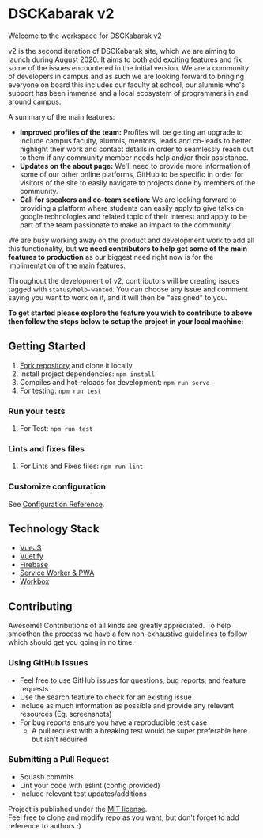 # DSCKabarak v2

Welcome to the workspace for DSCKabarak v2

v2 is the second iteration of DSCKabarak site, which we are aiming to launch during August 2020. It aims to both add exciting features and fix some of the issues encountered in the initial version. We are a community of developers in campus and as such we are looking forward to bringing everyone on board this includes our faculty at school, our alumnis who's support has been immense and a local ecosystem of programmers in and around campus.

A summary of the main features:

- **Improved profiles of the team:** Profiles will be getting an upgrade to include campus faculty, alumnis, mentors, leads and co-leads to better highlight their work and contact details in order to seamlessly reach out to them if any community member needs help and/or their assistance.
- **Updates on the about page:** We'll need to provide more information of some of our other online platforms, GitHub to be specific in order for visitors of the site to easily navigate to projects done by members of the community.
- **Call for speakers and co-team section:** We are looking forward to providing a platform where students can easily apply tp give talks on google technologies and related topic of their interest and apply to be part of the team passionate to make an impact to the community.

We are busy working away on the product and development work to add all this functionality, but **we need contributors to help get some of the main features to production** as our biggest need right now is for the implimentation of the main features.

Throughout the development of v2, contributors will be creating issues tagged with `status/help-wanted`. You can choose any issue and comment saying you want to work on it, and it will then be "assigned" to you.

**To get started please explore the feature you wish to contribute to above then follow the steps below to setup the project in your local machine:**


## Getting Started
1. [Fork repository](https://github.com/Vrijraj/aura/fork) and clone it locally
1. Install project dependencies: `npm install` 
1. Compiles and hot-reloads for development: `npm run serve`
1. For testing: `npm run test`

### Run your tests
1. For Test: `npm run test`


### Lints and fixes files
1. For Lints and Fixes files: `npm run lint`


### Customize configuration
See [Configuration Reference](https://cli.vuejs.org/config/).

## Technology Stack

* [VueJS](https://vuejs.org/)
* [Vuetify](https://vuetifyjs.com/en/)
* [Firebase](https://firebase.google.com/)
* [Service Worker & PWA](https://www.npmjs.com/package/vue-pwa)
* [Workbox](https://developers.google.com/web/tools/workbox)

## Contributing

Awesome! Contributions of all kinds are greatly appreciated. To help smoothen the process we have a few non-exhaustive guidelines to follow which should get you going in no time.

### Using GitHub Issues

- Feel free to use GitHub issues for questions, bug reports, and feature requests
- Use the search feature to check for an existing issue
- Include as much information as possible and provide any relevant resources (Eg. screenshots)
- For bug reports ensure you have a reproducible test case
  - A pull request with a breaking test would be super preferable here but isn't required

### Submitting a Pull Request

- Squash commits
- Lint your code with eslint (config provided)
- Include relevant test updates/additions



Project is published under the [MIT license](/LICENSE.md).  
Feel free to clone and modify repo as you want, but don't forget to add reference to authors :)
